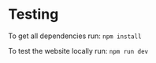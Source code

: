 # Testing

To get all dependencies run:
`npm install`

To test the website locally run:
`npm run dev`
